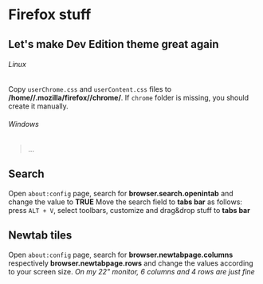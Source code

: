 # Firefox stuff

## Let's make Dev Edition theme great again


###### Linux
Copy `userChrome.css` and `userContent.css` files to **/home/<USER>/.mozilla/firefox/<PROFILE>/chrome/**. If `chrome` folder is missing, you should create it manually.

###### Windows
> ...

## Search
Open `about:config` page, search for **browser.search.openintab** and change the value to **TRUE**
Move the search field to **tabs bar** as follows: press `ALT + V`, select toolbars, customize and drag&drop stuff to **tabs bar**

## Newtab tiles
Open `about:config` page, search for **browser.newtabpage.columns** respectively **browser.newtabpage.rows** and change the values according to your screen size.
*On my 22" monitor, 6 columns and 4 rows are just fine*
